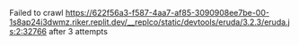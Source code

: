 Failed to crawl https://622f56a3-f587-4aa7-af85-3090908ee7be-00-1s8ap24i3dwmz.riker.replit.dev/__replco/static/devtools/eruda/3.2.3/eruda.js:2:32766 after 3 attempts